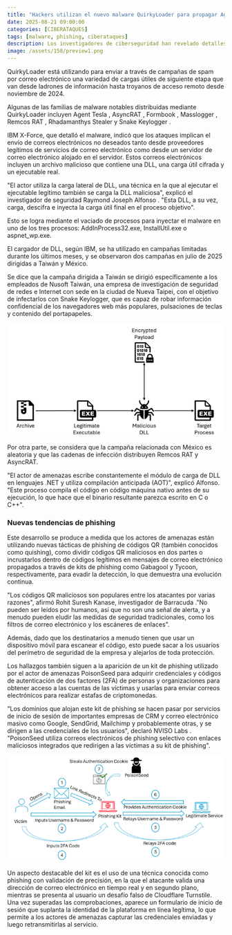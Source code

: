 ```yaml
---
title: "Hackers utilizan el nuevo malware QuirkyLoader para propagar Agent Tesla, AsyncRAT y Snake Keylogger"
date: 2025-08-21 09:00:00 
categories: [CIBERATAQUES]
tags: [malware, phishing, ciberataques]
description: Los investigadores de ciberseguridad han revelado detalles de un nuevo cargador de malware llamado QuirkyLoader.
image: /assets/158/preview1.png
---
```


QuirkyLoader está utilizando para enviar a través de campañas de spam por correo electrónico una variedad de cargas útiles de siguiente etapa que van desde ladrones de información hasta troyanos de acceso remoto desde noviembre de 2024.

Algunas de las familias de malware notables distribuidas mediante QuirkyLoader incluyen Agent Tesla , AsyncRAT , Formbook , Masslogger , Remcos RAT , Rhadamanthys Stealer y Snake Keylogger .

IBM X-Force, que detalló el malware, indicó que los ataques implican el envío de correos electrónicos no deseados tanto desde proveedores legítimos de servicios de correo electrónico como desde un servidor de correo electrónico alojado en el servidor. Estos correos electrónicos incluyen un archivo malicioso que contiene una DLL, una carga útil cifrada y un ejecutable real.

"El actor utiliza la carga lateral de DLL, una técnica en la que al ejecutar el ejecutable legítimo también se carga la DLL maliciosa", explicó el investigador de seguridad Raymond Joseph Alfonso . "Esta DLL, a su vez, carga, descifra e inyecta la carga útil final en el proceso objetivo".

Esto se logra mediante el vaciado de procesos para inyectar el malware en uno de los tres procesos: AddInProcess32.exe, InstallUtil.exe o aspnet_wp.exe.

El cargador de DLL, según IBM, se ha utilizado en campañas limitadas durante los últimos meses, y se observaron dos campañas en julio de 2025 dirigidas a Taiwán y México.

Se dice que la campaña dirigida a Taiwán se dirigió específicamente a los empleados de Nusoft Taiwán, una empresa de investigación de seguridad de redes e Internet con sede en la ciudad de Nueva Taipei, con el objetivo de infectarlos con Snake Keylogger, que es capaz de robar información confidencial de los navegadores web más populares, pulsaciones de teclas y contenido del portapapeles.

![Imagen 01](/assets/158/158-01.png)

Por otra parte, se considera que la campaña relacionada con México es aleatoria y que las cadenas de infección distribuyen Remcos RAT y AsyncRAT.

"El actor de amenazas escribe constantemente el módulo de carga de DLL en lenguajes .NET y utiliza compilación anticipada (AOT)", explicó Alfonso. "Este proceso compila el código en código máquina nativo antes de su ejecución, lo que hace que el binario resultante parezca escrito en C o C++".

### Nuevas tendencias de phishing

Este desarrollo se produce a medida que los actores de amenazas están utilizando nuevas tácticas de phishing de códigos QR (también conocidos como quishing), como dividir códigos QR maliciosos en dos partes o incrustarlos dentro de códigos legítimos en mensajes de correo electrónico propagados a través de kits de phishing como Gabagool y Tycoon, respectivamente, para evadir la detección, lo que demuestra una evolución continua.

"Los códigos QR maliciosos son populares entre los atacantes por varias razones", afirmó Rohit Suresh Kanase, investigador de Barracuda . ​​"No pueden ser leídos por humanos, así que no son una señal de alerta, y a menudo pueden eludir las medidas de seguridad tradicionales, como los filtros de correo electrónico y los escáneres de enlaces".

Además, dado que los destinatarios a menudo tienen que usar un dispositivo móvil para escanear el código, esto puede sacar a los usuarios del perímetro de seguridad de la empresa y alejarlos de toda protección.

Los hallazgos también siguen a la aparición de un kit de phishing utilizado por el actor de amenazas PoisonSeed para adquirir credenciales y códigos de autenticación de dos factores (2FA) de personas y organizaciones para obtener acceso a las cuentas de las víctimas y usarlas para enviar correos electrónicos para realizar estafas de criptomonedas.

"Los dominios que alojan este kit de phishing se hacen pasar por servicios de inicio de sesión de importantes empresas de CRM y correo electrónico masivo como Google, SendGrid, Mailchimp y probablemente otras, y se dirigen a las credenciales de los usuarios", declaró NVISO Labs . "PoisonSeed utiliza correos electrónicos de phishing selectivo con enlaces maliciosos integrados que redirigen a las víctimas a su kit de phishing".

![Imagen 02](/assets/158/158-02.png)

Un aspecto destacable del kit es el uso de una técnica conocida como phishing con validación de precisión, en la que el atacante valida una dirección de correo electrónico en tiempo real y en segundo plano, mientras se presenta al usuario un desafío falso de Cloudflare Turnstile. Una vez superadas las comprobaciones, aparece un formulario de inicio de sesión que suplanta la identidad de la plataforma en línea legítima, lo que permite a los actores de amenazas capturar las credenciales enviadas y luego retransmitirlas al servicio.



